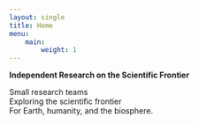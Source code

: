 ```yaml
---
layout: single
title: Home
menu:
    main:
        weight: 1
---
```


**Independent Research on the Scientific Frontier**

Small research teams<br>
Exploring the scientific frontier<br>
For Earth, humanity, and the biosphere.<br>

